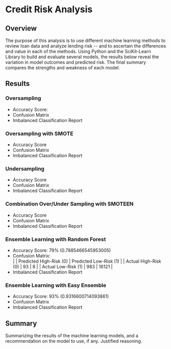# Credit Risk Analysis

## Overview
The purpose of this analysis is to use different machine learning methods to review loan data and analyze lending risk -- and to ascertain the differences and value in each of the methods. Using Python and the SciKit-Learn Library to build and evaluate several models, the results below reveal the variation in model outcomes and predicted risk. The final summary compares the strengths and weakness of each model.

## Results
### Oversampling
- Accuracy Score: 
- Confusion Matrix
- Imbalanced Classification Report

### Oversampling with SMOTE
- Accuracy Score
- Confusion Matrix
- Imbalanced Classification Report

### Undersampling
- Accuracy Score
- Confusion Matrix
- Imbalanced Classification Report

### Combination Over/Under Sampling with SMOTEEN
- Accuracy Score
- Confusion Matrix
- Imbalanced Classification Report

### Ensemble Learning with Random Forest
- Accuracy Score: 79% (0.7885466545953005) 
- Confusion Matrix:  	
      |  | Predicted High-Risk (0) |	Predicted Low-Risk (1) |
      | Actual High-Risk (0) | 93 |	8 |
      | Actual Low-Risk (1) |	983 | 16121 |
- Imbalanced Classification Report

### Ensemble Learning with Easy Ensemble
- Accuracy Score: 93% (0.9316600714093861)
- Confusion Matrix
- Imbalanced Classification Report

## Summary
Summarizing the results of the machine learning models, and a recommendation on the model to use, if any. Justified reasoning.
